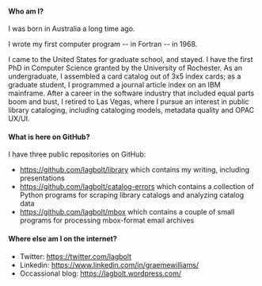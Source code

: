 #### Who am I?

I was born in Australia a long time ago.

I wrote my first computer program -- in Fortran -- in 1968.

I came to the United States for graduate school, and stayed.  I have the first PhD in Computer Science granted by the University of Rochester.  As an undergraduate, I assembled a card catalog out of 3x5 index cards; as a graduate student, I programmed a journal article index on an IBM mainframe.  After a career in the software industry that included equal parts boom and bust, I retired to Las Vegas, where I pursue an interest in public library cataloging, including cataloging models, metadata quality and OPAC UX/UI.

#### What is here on GitHub?

I have three public repositories on GitHub:
* https://github.com/lagbolt/library which contains my writing, including presentations
* https://github.com/lagbolt/catalog-errors which contains a collection of Python programs for scraping library catalogs and analyzing catalog data
* https://github.com/lagbolt/mbox which contains a couple of small programs for processing mbox-format email archives

#### Where else am I on the internet?

* Twitter:  https://twitter.com/lagbolt
* Linkedin:  https://www.linkedin.com/in/graemewilliams/
* Occassional blog:  https://lagbolt.wordpress.com/

<!--

Here are some ideas to get you started:

- 🔭 I’m currently working on ...
- 🌱 I’m currently learning ...
- 👯 I’m looking to collaborate on ...
- 🤔 I’m looking for help with ...
- 💬 Ask me about ...
- 📫 How to reach me: ...
- 😄 Pronouns: ...
- ⚡ Fun fact: ...
-->
